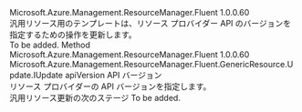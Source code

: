 <Type Name="IWithApiVersion" FullName="Microsoft.Azure.Management.ResourceManager.Fluent.GenericResource.Update.IWithApiVersion">
  <TypeSignature Language="C#" Value="public interface IWithApiVersion" />
  <TypeSignature Language="ILAsm" Value=".class public interface auto ansi abstract IWithApiVersion" />
  <TypeSignature Language="DocId" Value="T:Microsoft.Azure.Management.ResourceManager.Fluent.GenericResource.Update.IWithApiVersion" />
  <TypeSignature Language="VB.NET" Value="Public Interface IWithApiVersion" />
  <TypeSignature Language="F#" Value="type IWithApiVersion = interface" />
  <AssemblyInfo>
    <AssemblyName>Microsoft.Azure.Management.ResourceManager.Fluent</AssemblyName>
    <AssemblyVersion>1.0.0.60</AssemblyVersion>
  </AssemblyInfo>
  <Interfaces />
  <Docs>
    <summary>
            汎用リソース用のテンプレートは、リソース プロバイダー API のバージョンを指定するための操作を更新します。
            </summary>
    <remarks>To be added.</remarks>
  </Docs>
  <Members>
    <Member MemberName="WithApiVersion">
      <MemberSignature Language="C#" Value="public Microsoft.Azure.Management.ResourceManager.Fluent.GenericResource.Update.IUpdate WithApiVersion (string apiVersion);" />
      <MemberSignature Language="ILAsm" Value=".method public hidebysig newslot virtual instance class Microsoft.Azure.Management.ResourceManager.Fluent.GenericResource.Update.IUpdate WithApiVersion(string apiVersion) cil managed" />
      <MemberSignature Language="DocId" Value="M:Microsoft.Azure.Management.ResourceManager.Fluent.GenericResource.Update.IWithApiVersion.WithApiVersion(System.String)" />
      <MemberSignature Language="VB.NET" Value="Public Function WithApiVersion (apiVersion As String) As IUpdate" />
      <MemberSignature Language="F#" Value="abstract member WithApiVersion : string -&gt; Microsoft.Azure.Management.ResourceManager.Fluent.GenericResource.Update.IUpdate" Usage="iWithApiVersion.WithApiVersion apiVersion" />
      <MemberType>Method</MemberType>
      <AssemblyInfo>
        <AssemblyName>Microsoft.Azure.Management.ResourceManager.Fluent</AssemblyName>
        <AssemblyVersion>1.0.0.60</AssemblyVersion>
      </AssemblyInfo>
      <ReturnValue>
        <ReturnType>Microsoft.Azure.Management.ResourceManager.Fluent.GenericResource.Update.IUpdate</ReturnType>
      </ReturnValue>
      <Parameters>
        <Parameter Name="apiVersion" Type="System.String" />
      </Parameters>
      <Docs>
        <param name="apiVersion">apiVersion API バージョン</param>
        <summary>
            リソース プロバイダーの API バージョンを指定します。
            </summary>
        <returns>汎用リソース更新の次のステージ</returns>
        <remarks>To be added.</remarks>
      </Docs>
    </Member>
  </Members>
</Type>